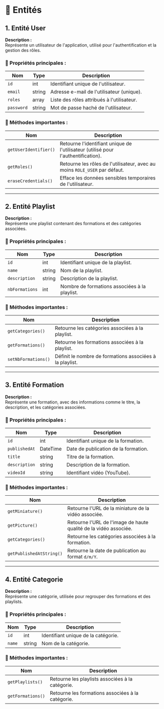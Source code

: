# 📌 Entités

## 1. Entité User
**Description :**  
Représente un utilisateur de l'application, utilisé pour l'authentification et la gestion des rôles.

### 🔹 Propriétés principales :
| Nom       | Type   | Description                                |
|-----------|--------|--------------------------------------------|
| `id`      | int    | Identifiant unique de l'utilisateur.       |
| `email`   | string | Adresse e-mail de l'utilisateur (unique).  |
| `roles`   | array  | Liste des rôles attribués à l'utilisateur. |
| `password`| string | Mot de passe haché de l'utilisateur.       |

### 🔹 Méthodes importantes :
| Nom                  | Description                                                                 |
|-----------------------|-----------------------------------------------------------------------------|
| `getUserIdentifier()`| Retourne l'identifiant unique de l'utilisateur (utilisé pour l'authentification). |
| `getRoles()`         | Retourne les rôles de l'utilisateur, avec au moins `ROLE_USER` par défaut.  |
| `eraseCredentials()` | Efface les données sensibles temporaires de l'utilisateur.                 |

---

## 2. Entité Playlist
**Description :**  
Représente une playlist contenant des formations et des catégories associées.

### 🔹 Propriétés principales :
| Nom            | Type   | Description                                      |
|-----------------|--------|--------------------------------------------------|
| `id`           | int    | Identifiant unique de la playlist.               |
| `name`         | string | Nom de la playlist.                              |
| `description`  | string | Description de la playlist.                      |
| `nbFormations` | int    | Nombre de formations associées à la playlist.    |

### 🔹 Méthodes importantes :
| Nom               | Description                                           |
|--------------------|-------------------------------------------------------|
| `getCategories()` | Retourne les catégories associées à la playlist.      |
| `getFormations()` | Retourne les formations associées à la playlist.      |
| `setNbFormations()`| Définit le nombre de formations associées à la playlist. |

---

## 3. Entité Formation
**Description :**  
Représente une formation, avec des informations comme le titre, la description, et les catégories associées.

### 🔹 Propriétés principales :
| Nom            | Type      | Description                                   |
|-----------------|-----------|-----------------------------------------------|
| `id`           | int       | Identifiant unique de la formation.           |
| `publishedAt`  | DateTime  | Date de publication de la formation.          |
| `title`        | string    | Titre de la formation.                        |
| `description`  | string    | Description de la formation.                  |
| `videoId`      | string    | Identifiant vidéo (YouTube).                  |

### 🔹 Méthodes importantes :
| Nom                     | Description                                      |
|--------------------------|--------------------------------------------------|
| `getMiniature()`        | Retourne l'URL de la miniature de la vidéo associée. |
| `getPicture()`          | Retourne l'URL de l'image de haute qualité de la vidéo associée. |
| `getCategories()`       | Retourne les catégories associées à la formation. |
| `getPublishedAtString()`| Retourne la date de publication au format `d/m/Y`. |

---

## 4. Entité Categorie
**Description :**  
Représente une catégorie, utilisée pour regrouper des formations et des playlists.

### 🔹 Propriétés principales :
| Nom   | Type   | Description                          |
|-------|--------|--------------------------------------|
| `id`  | int    | Identifiant unique de la catégorie.  |
| `name`| string | Nom de la catégorie.                |

### 🔹 Méthodes importantes :
| Nom               | Description                                      |
|--------------------|--------------------------------------------------|
| `getPlaylists()`  | Retourne les playlists associées à la catégorie. |
| `getFormations()` | Retourne les formations associées à la catégorie.|

